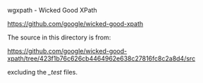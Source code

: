 wgxpath - Wicked Good XPath

https://github.com/google/wicked-good-xpath

The source in this directory is from:

https://github.com/google/wicked-good-xpath/tree/423f1b76c626cb4464962e638c27816fc8c2a8d4/src

excluding the *_test* files.
